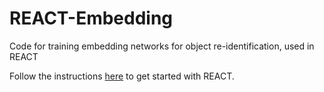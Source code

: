 # REACT-Embedding
Code for training embedding networks for object re-identification, used in REACT

Follow the instructions [here](https://github.com/aalto-intelligent-robotics/REACT?tab=readme-ov-file#-building-react) to get started with REACT.
